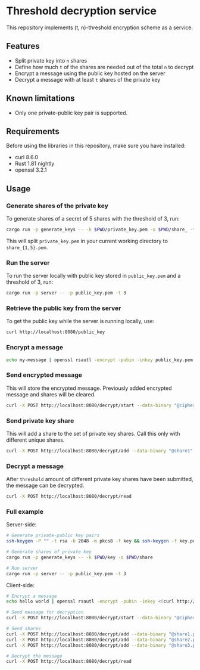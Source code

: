 # Threshold decryption service

This repository implements (t, n)-threshold encryption scheme as a service.

## Features

* Split private key into `n` shares
* Define how much `t` of the shares are needed out of the total `n` to decrypt
* Encrypt a message using the public key hosted on the server
* Decrypt a message with at least `t` shares of the private key

## Known limitations

* Only one private-public key pair is supported.

## Requirements

Before using the libraries in this repository, make sure you have installed:

* curl 8.6.0
* Rust 1.81 nightly
* openssl 3.2.1

## Usage

### Generate shares of the private key

To generate shares of a secret of 5 shares with the threshold of 3, run:

```bash
cargo run -p generate_keys -- -k $PWD/private_key.pem -o $PWD/share_ -t 3 -s 5
```

This will split `private_key.pem` in your current working directory to `share_{1,5}.pem`.

### Run the server

To run the server locally with public key stored in `public_key.pem` and a threshold of 3, run:

```bash
cargo run -p server -- -p public_key.pem -t 3
```

### Retrieve the public key from the server

To get the public key while the server is running locally, use:

```bash
curl http://localhost:8080/public_key
```

### Encrypt a message

```bash
echo my-message | openssl rsautl -encrypt -pubin -inkey public_key.pem > cipher.txt
```

### Send encrypted message

This will store the encrypted message. Previously added encrypted message and shares will be cleared.

```bash
curl -X POST http://localhost:8080/decrypt/start --data-binary "@cipher.txt"
```

### Send private key share

This will add a share to the set of private key shares. Call this only with different unique shares.

```bash
curl -X POST http://localhost:8080/decrypt/add --data-binary "@share1"
```

### Decrypt a message

After `threshold` amount of different private key shares have been submitted, the message can be decrypted.

```bash
curl -X POST http://localhost:8080/decrypt/read
```

### Full example

Server-side:

```bash
# Generate private-public key pairs
ssh-keygen -P "" -t rsa -b 2048 -m pkcs8 -f key && ssh-keygen -f key.pub -m pkcs8 -e > public_key.pem

# Generate shares of private key
cargo run -p generate_keys -- -k $PWD/key -o $PWD/share

# Run server
cargo run -p server -- -p public_key.pem -t 3
```

Client-side:

```bash
# Encrypt a message
echo hello world | openssl rsautl -encrypt -pubin -inkey <(curl http://localhost:8080/public_key 2>/dev/null) > cipher.txt

# Send message for decryption
curl -X POST http://localhost:8080/decrypt/start --data-binary "@cipher.txt"

# Send shares
curl -X POST http://localhost:8080/decrypt/add --data-binary "@share1.pem"
curl -X POST http://localhost:8080/decrypt/add --data-binary "@share2.pem"
curl -X POST http://localhost:8080/decrypt/add --data-binary "@share3.pem"

# Decrypt the message
curl -X POST http://localhost:8080/decrypt/read
```
